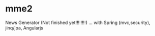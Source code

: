 # mme2
News Generator (Not finished yet!!!!!!!!)
... with Spring (mvc,security), jinq/jpa, Angularjs 
